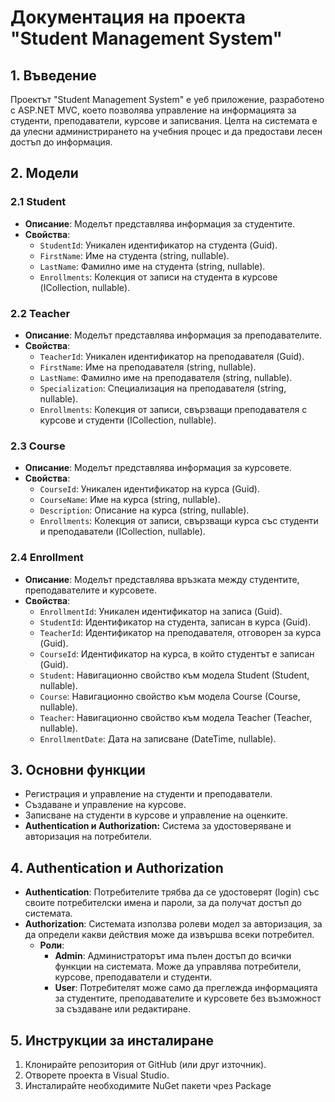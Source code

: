 # Документация на проекта "Student Management System"

## 1. Въведение
Проектът "Student Management System" е уеб приложение, разработено с ASP.NET MVC, което позволява управление на информацията за студенти, преподаватели, курсове и записвания. Целта на системата е да улесни администрирането на учебния процес и да предостави лесен достъп до информация.

## 2. Модели

### 2.1 Student
- **Описание**: Моделът представлява информация за студентите.
- **Свойства**:
  - `StudentId`: Уникален идентификатор на студента (Guid).
  - `FirstName`: Име на студента (string, nullable).
  - `LastName`: Фамилно име на студента (string, nullable).
  - `Enrollments`: Колекция от записи на студента в курсове (ICollection<Enrollment>, nullable).

### 2.2 Teacher
- **Описание**: Моделът представлява информация за преподавателите.
- **Свойства**:
  - `TeacherId`: Уникален идентификатор на преподавателя (Guid).
  - `FirstName`: Име на преподавателя (string, nullable).
  - `LastName`: Фамилно име на преподавателя (string, nullable).
  - `Specialization`: Специализация на преподавателя (string, nullable).
  - `Enrollments`: Колекция от записи, свързващи преподавателя с курсове и студенти (ICollection<Enrollment>, nullable).

### 2.3 Course
- **Описание**: Моделът представлява информация за курсовете.
- **Свойства**:
  - `CourseId`: Уникален идентификатор на курса (Guid).
  - `CourseName`: Име на курса (string, nullable).
  - `Description`: Описание на курса (string, nullable).
  - `Enrollments`: Колекция от записи, свързващи курса със студенти и преподаватели (ICollection<Enrollment>, nullable).

### 2.4 Enrollment
- **Описание**: Моделът представлява връзката между студентите, преподавателите и курсовете.
- **Свойства**:
  - `EnrollmentId`: Уникален идентификатор на записа (Guid).
  - `StudentId`: Идентификатор на студента, записан в курса (Guid).
  - `TeacherId`: Идентификатор на преподавателя, отговорен за курса (Guid).
  - `CourseId`: Идентификатор на курса, в който студентът е записан (Guid).
  - `Student`: Навигационно свойство към модела Student (Student, nullable).
  - `Course`: Навигационно свойство към модела Course (Course, nullable).
  - `Teacher`: Навигационно свойство към модела Teacher (Teacher, nullable).
  - `EnrollmentDate`: Дата на записване (DateTime, nullable).

## 3. Основни функции
- Регистрация и управление на студенти и преподаватели.
- Създаване и управление на курсове.
- Записване на студенти в курсове и управление на оценките.
- **Authentication и Authorization:** Система за удостоверяване и авторизация на потребители.

## 4. Authentication и Authorization
- **Authentication**: Потребителите трябва да се удостоверят (login) със своите потребителски имена и пароли, за да получат достъп до системата.
- **Authorization**: Системата използва ролеви модел за авторизация, за да определи какви действия може да извършва всеки потребител.
  - **Роли**:
    - **Admin**: Администраторът има пълен достъп до всички функции на системата. Може да управлява потребители, курсове, преподаватели и студенти.
    - **User**: Потребителят може само да преглежда информацията за студентите, преподавателите и курсовете без възможност за създаване или редактиране.

## 5. Инструкции за инсталиране
1. Клонирайте репозитория от GitHub (или друг източник).
2. Отворете проекта в Visual Studio.
3. Инсталирайте необходимите NuGet пакети чрез Package
